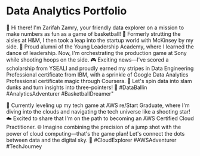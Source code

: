 # Data Analytics Portfolio

👋 Hi there! I'm Zarifah Zamry, your friendly data explorer on a mission to make numbers as fun as a game of basketball! 🏀 Formerly strutting the aisles at H&M, I then took a leap into the startup world with McKinsey by my side. 🚀 Proud alumni of the Young Leadership Academy, where I learned the dance of leadership. Now, I'm orchestrating the production game at Sony while shooting hoops on the side. 🎮 Exciting news—I've scored a scholarship from YSEALI and proudly earned my stripes in Data Engineering Professional certificate from IBM, with a sprinkle of Google Data Analytics Professional certificate magic through Coursera. 🌟 Let's spin data into slam dunks and turn insights into three-pointers! 🌈 #DataBallin #AnalyticsAdventurer #BasketballDreamer"

🚀 Currently leveling up my tech game at AWS re/Start Graduate, where I'm diving into the clouds and navigating the tech universe like a shooting star! ☁️ Excited to share that I'm on the path to becoming an AWS Certified Cloud Practitioner. 🌐 Imagine combining the precision of a jump shot with the power of cloud computing—that's the game plan! Let's connect the dots between data and the digital sky. 🌌 #CloudExplorer #AWSAdventurer #TechJourney
